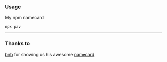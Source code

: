 ### Usage

My npm namecard

```console
npx pav
```

---

### Thanks to

[bnb](https://github.com/bnb) for showing us his awesome [namecard](https://github.com/bnb/bitandbang)
